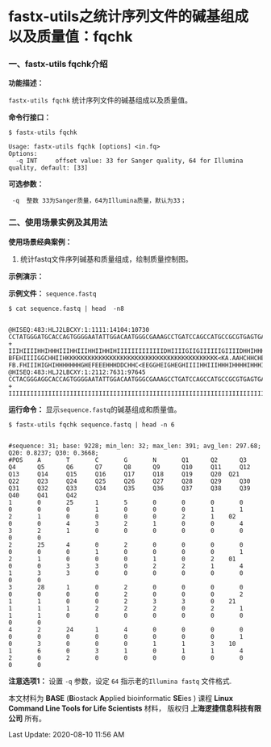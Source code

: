 # fastx-utils之统计序列文件的碱基组成以及质量值：fqchk

### 一、fastx-utils fqchk介绍

**功能描述：**

`fastx-utils fqchk` 统计序列文件的碱基组成以及质量值。

**命令行接口：**

    $ fastx-utils fqchk
    
    Usage: fastx-utils fqchk [options] <in.fq>
    Options:
      -q INT     offset value: 33 for Sanger quality, 64 for Illumina quality, default: [33]

**可选参数：**

     -q  整数 33为Sanger质量，64为Illumina质量，默认为33； 


### 二、使用场景实例及其用法

**使用场景经典案例：**

1. 统计fastq文件序列碱基和质量组成，绘制质量控制图。

**示例演示：**

**示例文件：** `sequence.fastq`

    $ cat sequence.fastq | head  -n8


    @HISEQ:483:HLJ2LBCXY:1:1111:14104:10730
    CCTATGGGATGCACCAGTGGGGAATATTGGACAATGGGCGAAAGCCTGATCCAGCCATGCCGCGTGAGTGATGAAGGCCTTAGGGTTGTAAAGCTCTTTCGGCGGGGAAGATAATGACGGTACCCGCAGAAGAAGCCCCGGCTAACTTCGTGCCAGCAGCCGCGGTAATACGAAGGGGGCTAGCGTTGTTCGGAACCACTGGGCGTAAAGCGCGTGTAGGCGGATTGTTAAGTCGGGGGTGAAATCCTGGGGCTCAACCTCAGAACTGCCTTCGATACTGGCGATCTTGAGTCCGGGAGAGGTGAGTGGTATTCCTAGTGTAGAGGTGAAATTCGTAGATATTAGGAAGAACACCAGTGGCGAAGGCGGCTCACTGGCCCGGTACTGACGCTGAAACGCGAAAGCGTGGGGAGCAAACAGGATTAGATACCCGTGTAGTCC
    +
    IIIHIIIIHHIHHHIIIHHIIIHHIIHHIHIIIIIIIIIIIIIDHIIIIGIIGIIIIIIGIIIIDHHIHHHHIIICHIIIIHIIIIHIIIIIIIIGHHIIHGDHHIH<GHIIHIIIIIGIIIIIIIIHGIIHHCHHGHHHIIHHHIHIHCHHHIIIGHHIIIIIDHCEHFHHEHFIICDH-BFEHIIIIGGCHHIIHKKKKKKKKKKKKKKKKKKKKKKKKKKKKKKKKKKKKKKKKKK<KA.AAHCHHCHEGHIHEHF?FB.FHIIIHIGHIHHHHHHHGHEFEEEHHHDDCHHC<EEGGHEIGHEGHIIIIHHIIIHHHIHHHHIHHHIIIIHHIIIHHGFGHGIIIIHIHIHIHHFIHIIHHHHIIIIIIIIHGIHHHIHHHIIHIHEHEIIIIIHIHIHHHHIHIIIIGGIIIIHEIIHFGIHHFHIIHFIIIHEEC
    @HISEQ:483:HLJ2LBCXY:1:2112:7631:97645
    CCTACGGGAGGCACCAGTGGGGAATATTGGACAATGGGCGAAAGCCTGATCCAGCCATGCCGCGTGAGTGATGAAGGCCCTAGGGTTGTAAAGCTCTTTCACCGGTGAAGATAATGACGGTAACCGGAGAAGAAGCACCGGCTAACTTCGTGCCAGCAGCCGCGGTAATACCAAGGGGGCTAGCGTTGTTCGGAATTACTGGGCGTAAAGCGCACGTAGGCGGATATTTAAGTCAGGGGTGAAATCCCGGGGCTCAACCCCGGAACTGCCTTTGATACTGGGTATCTAGAGTATGGTAGAGGTGAGTGGAATTCCGAGTGTAGAGGTGAAATTCGTAGATATTCGGAGGAACACCAGTGGCGAAGGCGGCTCACTGGACCATTACTGACGCTGAGGTGCGAAAGCGTGGGGAGCAAACAGGATTAGATACCCATGTAGTCC
    +
    IIIIIIIIIIIIIIIIIIIIIIIIIIIIIIIIIIIIIIIIIIIIIIIIIIIIIIIIIIIIIIIIIIIIIIIIIIIIIIIIIIIIIHHIIIIIIIIHHIIIIIIIIIIIIIIIGIIIIIIIIIFEHIIIIIIIIIII<DGHIGICHHIIIIIIHIIIIIHIIIIIIICHIHF.HIIIIIIGIIIIIHIIIIIIIHIIIKKKKKKKKKKKKKK5KKKKKKKKKKKKKKKKKKKKKKKKKKKKKKKKHHHCHGIIHEGIIIHIHHIHIHHHEGIIIIIHIIHEIIIGHHHIIIIIIIIIIIIIIIIIIIIHGHE<<<1IIIIHHIIIIIIIIIIHIIIHIIIIIIIHHGIIIIIIIIIIIIIIIIIIIIIIIIIIIIIIIIIIIIIIIIIIIIIIIIIIIIIIIIIIIIIIIIIIIIIIIIIIIIIIIIIIIIIIIIIIIIIII


**运行命令：** 显示`sequence.fastq`的碱基组成和质量值。


    $ fastx-utils fqchk sequence.fastq | head -n 6


    #sequence: 31; base: 9228; min_len: 32; max_len: 391; avg_len: 297.68; Q20: 0.8237; Q30: 0.3668;
    #POS    A       T       C       G       N       Q1      Q2      Q3      Q4      Q5      Q6      Q7      Q8      Q9      Q10     Q11     Q12     Q13     Q14     Q15     Q16     Q17     Q18     Q19     Q20  Q21      Q22     Q23     Q24     Q25     Q26     Q27     Q28     Q29     Q30     Q31     Q32     Q33     Q34     Q35     Q36     Q37     Q38     Q39     Q40     Q41     Q42
    1       0       25      1       5       0       0       0       0       0       0       0       1       0       0       0       1       1       2       1       0       0       0       0       2       1    02       0       0       4       3       2       1       0       0       4       3       2       1       0       0       0       0       0       0       0       0
    2       25      4       0       2       0       0       0       0       0       0       0       1       0       0       0       0       1       2       1       0       0       0       1       0       2    01       0       0       3       3       0       2       2       1       4       1       3       3       0       0       0       0       0       0       0       0
    3       28      1       0       2       0       0       0       0       0       0       0       0       2       0       0       0       2       1       1       0       0       2       3       3       0    21       1       1       1       2       2       2       0       2       1       1       1       0       0       0       0       0       0       0       0       0
    4       2       24      1       4       0       0       0       0       0       0       0       0       0       0       0       0       1       0       3       0       0       0       1       1       3    10       1       6       0       3       1       0       1       1       4       2       0       2       0       0       0       0       0       0       0       0

**注意选项1：** 设置 `-q` 参数，设定 `64` 指示老的`Illumina fastq` 文件格式.


本文材料为 **BASE** (**B**iostack **A**pplied bioinformatic **SE**ies ) 课程 **Linux Command Line Tools for Life Scientists** 材料， 版权归 **上海逻捷信息科技有限公司** 所有。

Last Update: 2020-08-10 11:56 AM

